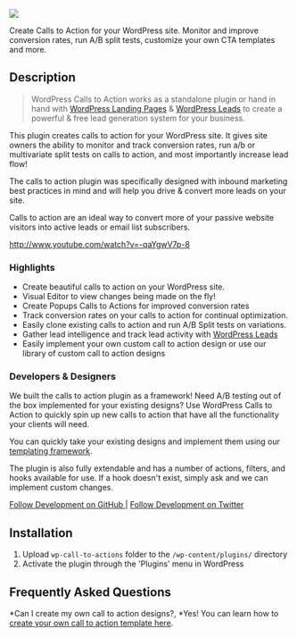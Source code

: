 ![](https://travis-ci.org/inboundnow/cta.svg?branch=master)

Create Calls to Action for your WordPress site. Monitor and improve conversion rates, run A/B split tests, customize your own CTA templates and more.

## Description ##

> WordPress Calls to Action works as a standalone plugin or hand in hand with [WordPress Landing Pages](http://wordpress.org/plugins/landing-pages/ "Learn more about Landing Pages") & [WordPress Leads](http://wordpress.org/plugins/leads/ "Learn more about WordPress Leads") to create a powerful & free lead generation system for your business.

This plugin creates calls to action for your WordPress site. It gives site owners the ability to monitor and track conversion rates, run a/b or multivariate split tests on calls to action, and most importantly increase lead flow!

The calls to action plugin was specifically designed with inbound marketing best practices in mind and will help you drive & convert more leads on your site.

Calls to action are an ideal way to convert more of your passive website visitors into active leads or email list subscribers.

http://www.youtube.com/watch?v=-qaYgwV7p-8

### Highlights ###

* Create beautiful calls to action on your WordPress site.
* Visual Editor to view changes being made on the fly!
* Create Popups Calls to Actions for improved conversion rates
* Track conversion rates on your calls to action for continual optimization.
* Easily clone existing calls to action and run A/B Split tests on variations.
* Gather lead intelligence and track lead activity with <a href="http://wordpress.org/plugins/leads/screenshots/">WordPress Leads</a>
* Easily implement your own custom call to action design or use our library of custom call to action designs


### Developers & Designers ###

We built the calls to action plugin as a framework! Need A/B testing out of the box implemented for your existing designs? Use WordPress Calls to Action to quickly spin up new calls to action that have all the functionality your clients will need.

You can quickly take your existing designs and implement them using our <a href="http://docs.inboundnow.com/landing-pages/dev">templating framework</a>.

The plugin is also fully extendable and has a number of actions, filters, and hooks available for use. If a hook doesn't exist, simply ask and we can implement custom changes.


[Follow Development on GitHub ](https://github.com/inboundnow/cta "Follow & Contribute to core development on GitHub")
 |
[Follow Development on Twitter ](https://twitter.com/inboundnow "See our latest development commits on Twitter")

## Installation ##

1. Upload `wp-call-to-actions` folder to the `/wp-content/plugins/` directory
1. Activate the plugin through the 'Plugins' menu in WordPress

## Frequently Asked Questions ##
*Can I create my own call to action designs?,
*Yes! You can learn how to <a href="http://plugins.inboundnow.com/docs/dev/creating-templates/">create your own call to action template here</a>.
